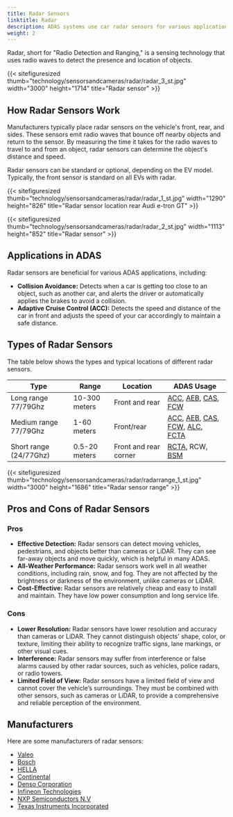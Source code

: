 ```yaml
---
title: Radar Sensors
linktitle: Radar
description: ADAS systems use car radar sensors for various applications, including collision avoidance, adaptive cruise control, and blind spot detection.
weight: 2
---
```

<!-- markdownlint-disable MD033 -->

Radar, short for "Radio Detection and Ranging," is a sensing technology that uses radio waves to detect the presence and location of objects.

{{< sitefiguresized thumb="technology/sensorsandcameras/radar/radar_3_st.jpg" width="3000" height="1714" title="Radar sensor" >}}

## How Radar Sensors Work

Manufacturers typically place radar sensors on the vehicle's front, rear, and sides. These sensors emit radio waves that bounce off nearby objects and return to the sensor. By measuring the time it takes for the radio waves to travel to and from an object, radar sensors can determine the object's distance and speed.

Radar sensors can be standard or optional, depending on the EV model. Typically, the front sensor is standard on all EVs with radar.

{{< sitefiguresized thumb="technology/sensorsandcameras/radar/radar_1_st.jpg" width="1290" height="826" title="Radar sensor location rear Audi e-tron GT" >}}

{{< sitefiguresized thumb="technology/sensorsandcameras/radar/radar_2_st.jpg" width="1113" height="852" title="Radar sensor" >}}

## Applications in ADAS

Radar sensors are beneficial for various ADAS applications, including:

- **Collision Avoidance:** Detects when a car is getting too close to an object, such as another car, and alerts the driver or automatically applies the brakes to avoid a collision.
- **Adaptive Cruise Control (ACC):** Detects the speed and distance of the car in front and adjusts the speed of your car accordingly to maintain a safe distance.

## Types of Radar Sensors

The table below shows the types and typical locations of different radar sensors.

<table class="table table-striped border">
<thead>
    <tr>
        <th>Type</th>
        <th>Range</th>
        <th>Location</th>
        <th>ADAS Usage</th>
    </tr>
</thead>
<tbody>
<tr>
    <td>Long range 77/79Ghz</td>
    <td>10-300 meters</td>
    <td>Front and rear</td>
    <td>
        <a href="../../driverassistance/adaptivecruisecontrol/">ACC</a>,
        <a href="../../driverassistance/automaticemergencybraking/">AEB</a>,
        <a href="../../driverassistance/collisionavoidancesystems/">CAS</a>,
        <a href="../../driverassistance/forwardcollisionwarning/">FCW</a>
    </td>
</tr>
<tr>
    <td>Medium range 77/79Ghz</td>
    <td>1-60 meters</td>
    <td>Front/rear</td>
    <td>
        <a href="../../driverassistance/adaptivecruisecontrol/">ACC</a>,
        <a href="../../driverassistance/automaticemergencybraking/">AEB</a>,
        <a href="../../driverassistance/collisionavoidancesystems/">CAS</a>,
        <a href="../../driverassistance/forwardcollisionwarning/">FCW</a>,
        <a href="../../driverassistance/automatedlanechange/">ALC</a>,
        <a href="../../driverassistance/frontcrosstrafficassist/">FCTA</a>
    </td>
</tr>
<tr>
    <td>Short range (24/77Ghz)</td>
    <td>0.5-20 meters</td>
    <td>Front and rear corner</td>
    <td>
        <a href="../../driverassistance/rearcrosstrafficalert/">RCTA</a>,
        RCW,
        <a href="../../driverassistance/blindspotmonitoring/">BSM</a>
    </td>
</tr>
</tbody>
</table>

{{< sitefiguresized thumb="technology/sensorsandcameras/radar/radarrange_1_st.jpg" width="3000" height="1686" title="Radar sensor range" >}}

## Pros and Cons of Radar Sensors

### Pros

- **Effective Detection:** Radar sensors can detect moving vehicles, pedestrians, and objects better than cameras or LiDAR. They can see far-away objects and move quickly, which is helpful in many ADAS.
- **All-Weather Performance:** Radar sensors work well in all weather conditions, including rain, snow, and fog. They are not affected by the brightness or darkness of the environment, unlike cameras or LiDAR.
- **Cost-Effective:** Radar sensors are relatively cheap and easy to install and maintain. They have low power consumption and long service life.

### Cons

- **Lower Resolution:** Radar sensors have lower resolution and accuracy than cameras or LiDAR. They cannot distinguish objects' shape, color, or texture, limiting their ability to recognize traffic signs, lane markings, or other visual cues.
- **Interference:** Radar sensors may suffer from interference or false alarms caused by other radar sources, such as vehicles, police radars, or radio towers.
- **Limited Field of View:** Radar sensors have a limited field of view and cannot cover the vehicle’s surroundings. They must be combined with other sensors, such as cameras or LiDAR, to provide a comprehensive and reliable perception of the environment.

## Manufacturers

Here are some manufacturers of radar sensors:

- [Valeo](https://www.valeo.com/en/)
- [Bosch](https://www.bosch-mobility.com/en/solutions/sensors/front-radar-sensor/)
- [HELLA](https://www.hella.com/partnerworld/us/Product-range/ADAS-Transforming-the-automotive-industry-47101/)
- [Continental](https://www.continental-automotive.com/en/components/radars.html)
- [Denso Corporation](https://www.denso.com/global/en/driven-base/feature/mobility/)
- [Infineon Technologies](https://www.infineon.com/cms/en/product/sensor/radar-sensors/)
- [NXP Semiconductors N.V](https://www.nxp.com/applications/automotive/adas-and-safe-driving/automotive-radar-systems:RADAR-SYSTEMS)
- [Texas Instruments Incorporated](https://www.ti.com/sensors/mmwave-radar/overview.html)
